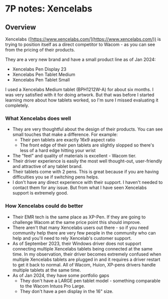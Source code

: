 # 7P notes: Xencelabs

## Overview

Xencelabs ([https://www.xencelabs.com/](https://www.xencelabs.com/)) is trying to position itself as a direct competitor to Wacom - as you can see from the pricing of their products.

They are a very new brand and have a small product line as of Jan 2024:

* Xencelabs Pen Display 23&#x20;
* Xencelabs Pen Tablet Medium
* Xencelabs Pen Tablet Small

I used a Xencelabs Medium tablet (BPH1212W-A) for about six months. I was very satisfied with it for doing artwork. But that was before I started learning more about how tablets worked, so I'm sure I missed evaluating it completely.

### What Xencelabs does well

* They are very thoughtful about the design of their products. You can see small touches that make a difference. For example:
  * Their pen tablets are exactly 16x9 aspect ratio
  * The front edge of their pen tablets are slightly slopped so there's less of a hard edge hitting your wrist
* The "feel" and quality of materials is excellent - Wacom tier.
* Their driver experience is easily the most well thought-out, user-friendly and attractive of any tablet brand.
* Their tablets come with 2 pens. This is great because if you are having difficulties you se if switching pens helps.
* I don't have any direct experience with their support. I haven't needed to contact them for any issue. But from what I have seen Xencelabs support is extremely good.

### How Xencelabs could do better

* Their EMR tech is the same place as XP-Pen. If they are going to challenge Wacom at the same price point this should improve.&#x20;
* There aren't that many Xencelabs users out there - so if you need community help there are very few people in the community who can help and you'll need to rely Xencelab's customer support.
* As of September 2023, their Windows driver does not support connecting multiple Xencelabs tablets being connected at the same time. In my observation, their driver becomes extremely confused when multiple Xencelabs tablets are plugged in and it requires a driver restart to get it back to normal. All of Wacom, Huion, XP-pens drivers handle multiple tablets at the same time.
* As of Jan 2024, they have some portfolio gaps
  * They don't have a LARGE pen tablet model - something comparable to the Wacom Intuos Pro Large.
  * They don't have a pen display in the 16" size.

